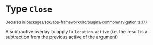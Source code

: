 # Type `Close`
<sub>Declared in [packages/sdk/app-framework/src/plugins/common/navigation.ts:177](https://github.com/dxos/dxos/blob/ef925c9c7/packages/sdk/app-framework/src/plugins/common/navigation.ts#L177)</sub>


A subtractive overlay to apply to  `location.active`  (i.e. the result is a subtraction from the previous active of the argument)



